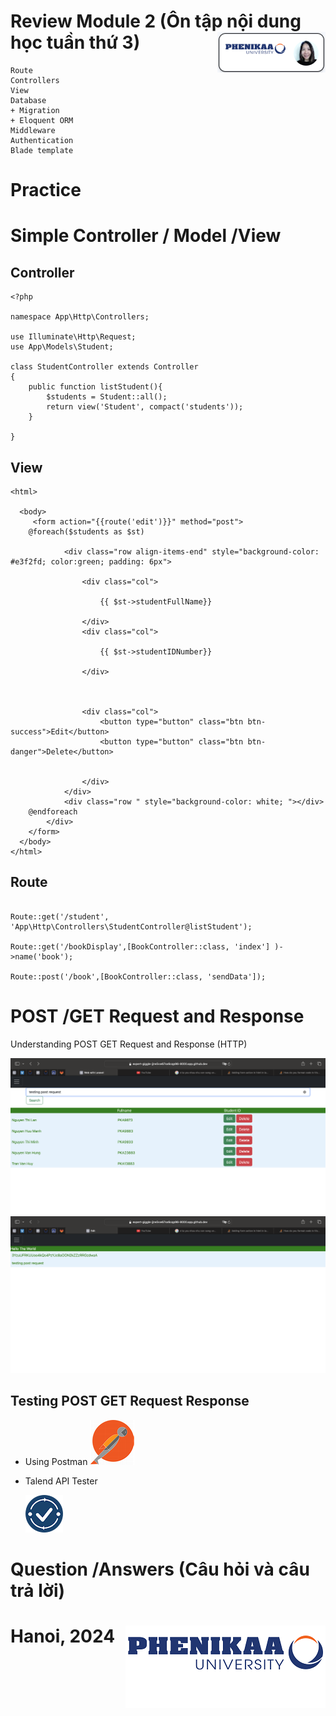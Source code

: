 # Review Module 2 (Ôn tập nội dung học tuần thứ 3) <img src="demo/nglthu.png" align="right">

```
Route
Controllers
View
Database
+ Migration
+ Eloquent ORM
Middleware
Authentication
Blade template
```

# Practice
# Simple Controller / Model /View

## Controller

```
<?php

namespace App\Http\Controllers;

use Illuminate\Http\Request;
use App\Models\Student;

class StudentController extends Controller
{
    public function listStudent(){
        $students = Student::all();
        return view('Student', compact('students'));
    }
   
}
```
## View
```
<html>

  <body>
     <form action="{{route('edit')}}" method="post">
    @foreach($students as $st)
     
            <div class="row align-items-end" style="background-color: #e3f2fd; color:green; padding: 6px">

                <div class="col">

                    {{ $st->studentFullName}}

                </div>
                <div class="col">

                    {{ $st->studentIDNumber}}

                </div>



                <div class="col">
                    <button type="button" class="btn btn-success">Edit</button>
                    <button type="button" class="btn btn-danger">Delete</button>


                </div>
            </div>
            <div class="row " style="background-color: white; "></div>
    @endforeach
        </div>
    </form>
  </body>
</html>
```

## Route

```

Route::get('/student', 'App\Http\Controllers\StudentController@listStudent');

Route::get('/bookDisplay',[BookController::class, 'index'] )->name('book');

Route::post('/book',[BookController::class, 'sendData']);
```
# POST /GET Request and Response

Understanding POST GET Request and Response (HTTP)



<img src="demo/postRequest1.png">

<img src="demo/postRequest2.png">

## Testing POST GET Request Response

+ Using Postman
  <img src="demo/postman.png">

+ Talend API Tester

    <img src="demo/talend.png">

# Question /Answers (Câu hỏi và câu trả lời)

# Hanoi, 2024 <img src="demo/logo.png" align="right">
